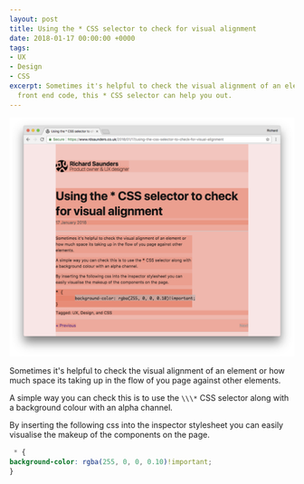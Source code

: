 ```yaml
---
layout: post
title: Using the * CSS selector to check for visual alignment
date: 2018-01-17 00:00:00 +0000
tags:
- UX
- Design
- CSS
excerpt: Sometimes it's helpful to check the visual alignment of an element in your
  front end code, this * CSS selector can help you out.
---
```

![](/assets/uploads/2018/01/17/visual-alignment-1.png)

Sometimes it's helpful to check the visual alignment of an element or how much space its taking up in the flow of you page against other elements.

A simple way you can check this is to use the `\\\*` CSS selector along with a background colour with an alpha channel.

By inserting the following css into the inspector stylesheet you can easily visualise the makeup of the components on the page.

```css
 * {
background-color: rgba(255, 0, 0, 0.10)!important;
}
```